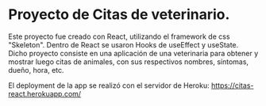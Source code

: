 # Proyecto de Citas de veterinario.

Este proyecto fue creado con React, utilizando el framework de css "Skeleton". Dentro de React se usaron Hooks de useEffect y useState.
Dicho proyecto consiste en una aplicación de una veterinaria para obtener y mostrar luego citas de animales, con sus respectivos nombres, síntomas, dueño, hora, etc. 

El deployment de la app se realizó con el servidor de Heroku: https://citas-react.herokuapp.com/
